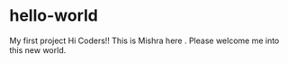 # hello-world
My first project
Hi Coders!!
This is Mishra here . Please welcome me into this new world.

